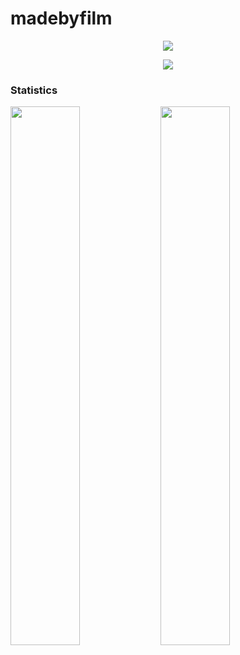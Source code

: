 # madebyfilm

<p align="center">
  <a href="https://discord.com/users/178341103139946497">
    <img src="https://discord.c99.nl/widget/theme-4/178341103139946497.png"/>
  </a>
</p>

<p align="center">
  <a href="https://top.gg/bot/880965439100952626">
    <img src="https://top.gg/api/widget/880965439100952626.svg"/>
  </a>
</p>
  
### Statistics
<img align="left" width="47%" src="https://github-readme-stats.vercel.app/api?username=madebyFilm&show_icons=true&theme=dark" />
<img align="left" width="47%" src="https://github-readme-stats.vercel.app/api/top-langs/?username=madebyFilm&theme=dark" />
